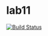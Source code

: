 # lab11
[![Build Status](https://travis-ci.org/Kustov-Ilya/lab11.svg?branch=master)](https://travis-ci.org/Kustov-Ilya/lab11)
